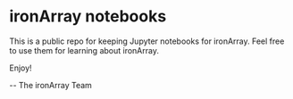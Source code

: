 # ironArray notebooks


This is a public repo for keeping Jupyter notebooks for ironArray.  Feel free to use them for learning about ironArray.

Enjoy!

-- The ironArray Team
